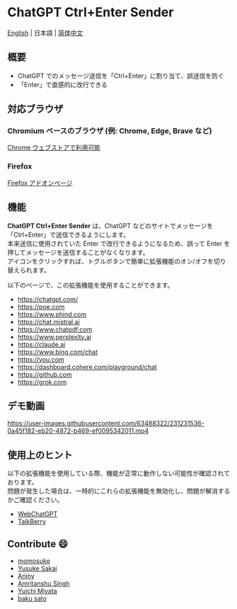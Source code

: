 # ChatGPT Ctrl+Enter Sender

[English](README.md) | 日本語 | [简体中文](README_CH.md)

## 概要

* ChatGPT でのメッセージ送信を「Ctrl+Enter」に割り当て、誤送信を防ぐ
* 「Enter」で直感的に改行できる

## 対応ブラウザ

### Chromium ベースのブラウザ (例: Chrome, Edge, Brave など)
[Chrome ウェブストアで利用可能](https://chrome.google.com/webstore/detail/chatgpt-ctrl%20enter-sender/gbncgdhklmnckojlibfhdadpfbcdbnch)

### Firefox
[Firefox アドオンページ](https://github.com/masachika-kamada/ChatGPT-Ctrl-Enter-Sender/tree/firefox)


## 機能

**ChatGPT Ctrl+Enter Sender** は、ChatGPT などのサイトでメッセージを「Ctrl+Enter」で送信できるようにします。<br>
本来送信に使用されていた Enter で改行できるようになるため、誤って Enter を押してメッセージを送信することがなくなります。<br>
アイコンをクリックすれば、トグルボタンで簡単に拡張機能のオン/オフを切り替えられます。

以下のページで、この拡張機能を使用することができます。

* <https://chatgpt.com/>
* <https://poe.com>
* <https://www.phind.com>
* <https://chat.mistral.ai>
* <https://www.chatpdf.com>
* <https://www.perplexity.ai>
* <https://claude.ai>
* <https://www.bing.com/chat>
* <https://you.com>
* <https://dashboard.cohere.com/playground/chat>
* <https://github.com>
* <https://grok.com>

## デモ動画

<https://user-images.githubusercontent.com/63488322/231231536-0a45f182-eb20-4872-b469-ef0095342011.mp4>

## 使用上のヒント

以下の拡張機能を使用している際、機能が正常に動作しない可能性が確認されております。<br>
問題が発生した場合は、一時的にこれらの拡張機能を無効化し、問題が解消するかご確認ください。

* [WebChatGPT](https://chrome.google.com/webstore/detail/webchatgpt-chatgpt-with-i/lpfemeioodjbpieminkklglpmhlngfcn)
* [TalkBerry](https://chrome.google.com/webstore/detail/talkberry-talk-to-chatgpt/facjhgcdnbfghhbnmfjgkncnbimfdakb)

## Contribute :smile:

* [momosuke](https://github.com/ry0y4n)
* [Yusuke Sakai](https://github.com/ore88ore)
* [Aniny](https://github.com/Aniny21)
* [Amritanshu Singh](https://github.com/Amritanshu1912)
* [Yuichi Miyata](https://github.com/Juris710)
* [baku sato](https://github.com/sahksas)
